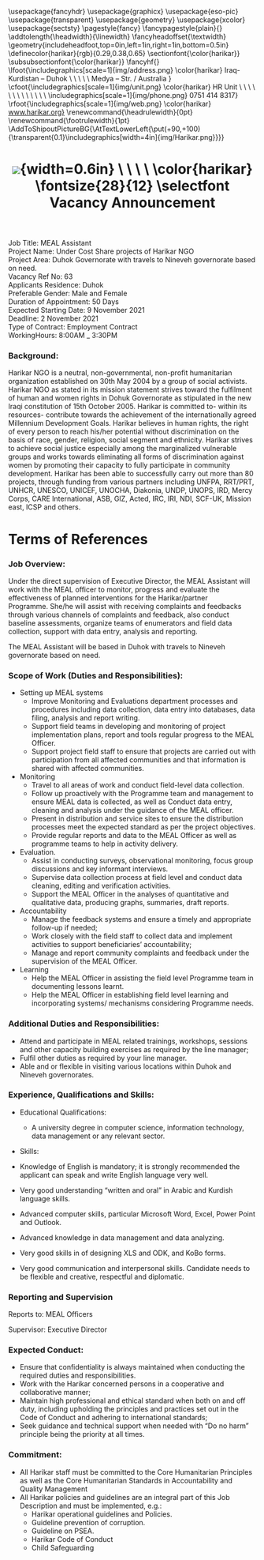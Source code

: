 ﻿---
title: |
  ![](img/Harikar.png){width=0.6in} \ \ \ \ 
  \color{harikar} \fontsize{28}{12} \selectfont Vacancy Announcement
header-includes: |
  \usepackage{fancyhdr}
  \usepackage{graphicx}
  \usepackage{eso-pic}
  \usepackage{transparent}
  \usepackage{geometry}
  \usepackage{xcolor}
  \usepackage{sectsty}
  \pagestyle{fancy}
  \fancypagestyle{plain}{}
  \addtolength{\headwidth}{\linewidth}
  \fancyheadoffset{\textwidth}
  \geometry{includeheadfoot,top=0in,left=1in,right=1in,bottom=0.5in}
  \definecolor{harikar}{rgb}{0.29,0.38,0.65}
  \sectionfont{\color{harikar}}
  \subsubsectionfont{\color{harikar}}
  \fancyhf{}
  \lfoot{\includegraphics[scale=1]{img/address.png} \color{harikar} Iraq-Kurdistan – Duhok \\ \ \ \ \ Medya – Str. / Australia   }
  \cfoot{\includegraphics[scale=1]{img/unit.png} \color{harikar} HR Unit \ \ \ \ \ \ \ \ \ \ \ \ \ \includegraphics[scale=1]{img/phone.png} 0751 414 8317}
  \rfoot{\includegraphics[scale=1]{img/web.png} \color{harikar} www.harikar.org}
  \renewcommand{\headrulewidth}{0pt}
  \renewcommand{\footrulewidth}{1pt}
  \AddToShipoutPictureBG{\AtTextLowerLeft{\put(+90,+100){\transparent{0.1}\includegraphics[width=4in]{img/Harikar.png}}}}
---

Job Title: MEAL Assistant  
Project Name: Under Cost Share projects of Harikar NGO  
Project Area: Duhok Governorate with travels to Nineveh governorate based on need.  
Vacancy Ref No: 63  
Applicants Residence: Duhok  
Preferable Gender: Male and Female  
Duration of Appointment: 50 Days  
Expected Starting Date: 9 November 2021  
Deadline: 2 November 2021  
Type of Contract: Employment Contract  
WorkingHours: 8:00AM \_ 3:30PM

### Background:

Harikar NGO is a neutral, non-governmental, non-profit humanitarian organization established on 30th May 2004 by a group of social activists. Harikar NGO as stated in its mission statement strives toward the fulfilment of human and women rights in Dohuk Governorate as stipulated in the new Iraqi constitution of 15th October 2005. Harikar is committed to- within its resources- contribute towards the achievement of the internationally agreed Millennium Development Goals. Harikar believes in human rights, the right of every person to reach his/her potential without discrimination on the basis of race, gender, religion, social segment and ethnicity. Harikar strives to achieve social justice especially among the marginalized vulnerable groups and works towards eliminating all forms of discrimination against women by promoting their capacity to fully participate in community development. Harikar has been able to successfully carry out more than 80 projects, through funding from various partners including UNFPA, RRT/PRT, UNHCR, UNESCO, UNICEF, UNOCHA, Diakonia, UNDP, UNOPS, IRD, Mercy Corps, CARE International, ASB, GIZ, Acted, IRC, IRI, NDI, SCF-UK, Mission east, ICSP and others.

# Terms of References

### Job Overview:

Under the direct supervision of Executive Director, the MEAL Assistant will work with the MEAL officer to monitor, progress and evaluate the effectiveness of planned interventions for the Harikar/partner Programme. She/he will assist with receiving complaints and feedbacks through various channels of complaints and feedback, also conduct baseline assessments, organize teams of enumerators and field data collection, support with data entry, analysis and reporting.

The MEAL Assistant will be based in Duhok with travels to Nineveh governorate based on need.

### Scope of Work (Duties and Responsibilities):

- Setting up MEAL systems
  - Improve Monitoring and Evaluations department processes and procedures including data collection, data entry into databases, data filing, analysis and report writing.
  - Support field teams in developing and monitoring of project implementation plans, report and tools regular progress to the MEAL Officer.
  - Support project field staff to ensure that projects are carried out with participation from all affected communities and that information is shared with affected communities.
- Monitoring
  - Travel to all areas of work and conduct field-level data collection.
  - Follow up proactively with the Programme team and management to ensure MEAL data is collected, as well as Conduct data entry, cleaning and analysis under the guidance of the MEAL officer.
  - Present in distribution and service sites to ensure the distribution processes meet the expected standard as per the project objectives.
  - Provide regular reports and data to the MEAL Officer as well as programme teams to help in activity delivery.
- Evaluation.
  - Assist in conducting surveys, observational monitoring, focus group discussions and key informant interviews.
  - Supervise data collection process at field level and conduct data cleaning, editing and verification activities.
  - Support the MEAL Officer in the analyses of quantitative and qualitative data, producing graphs, summaries, draft reports.
- Accountability
  - Manage the feedback systems and ensure a timely and appropriate follow-up if needed;
  - Work closely with the field staff to collect data and implement activities to support beneficiaries’ accountability;
  - Manage and report community complaints and feedback under the supervision of the MEAL Officer.
- Learning
  - Help the MEAL Officer in assisting the field level Programme team in documenting lessons learnt.
  - Help the MEAL Officer in establishing field level learning and incorporating systems/ mechanisms considering Programme needs.

### Additional Duties and Responsibilities:

- Attend and participate in MEAL related trainings, workshops, sessions and other capacity building exercises as required by the line manager;
- Fulfil other duties as required by your line manager.
- Able and or flexible in visiting various locations within Duhok and Nineveh governorates.

### Experience, Qualifications and Skills:

- Educational Qualifications:

  - A university degree in computer science, information technology, data management or any relevant sector.

- Skills:

- Knowledge of English is mandatory; it is strongly recommended the applicant can speak and write English language very well.
- Very good understanding “written and oral” in Arabic and Kurdish language skills.
- Advanced computer skills, particular Microsoft Word, Excel, Power Point and Outlook.
- Advanced knowledge in data management and data analyzing.
- Very good skills in of designing XLS and ODK, and KoBo forms.
- Very good communication and interpersonal skills. Candidate needs to be flexible and creative, respectful and diplomatic.

### Reporting and Supervision

Reports to: MEAL Officers

Supervisor: Executive Director

### Expected Conduct:

- Ensure that confidentiality is always maintained when conducting the required duties and responsibilities.
- Work with the Harikar concerned persons in a cooperative and collaborative manner;
- Maintain high professional and ethical standard when both on and off duty, including upholding the principles and practices set out in the Code of Conduct and adhering to international standards;
- Seek guidance and technical support when needed with “Do no harm” principle being the priority at all times.

### Commitment:

- All Harikar staff must be committed to the Core Humanitarian Principles as well as the Core Humanitarian Standards in Accountability and Quality Management
- All Harikar policies and guidelines are an integral part of this Job Description and must be implemented, e.g.:
  - Harikar operational guidelines and Policies.
  - Guideline prevention of corruption.
  - Guideline on PSEA.
  - Harikar Code of Conduct
  - Child Safeguarding
